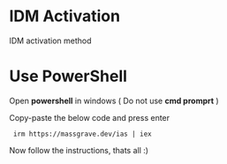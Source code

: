 # IDM Activation
IDM activation method

# Use PowerShell

Open **powershell** in windows ( Do not use **cmd promprt** )

Copy-paste the below code and press enter
```
 irm https://massgrave.dev/ias | iex
```
Now follow the instructions, thats all :)
